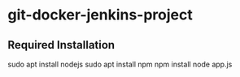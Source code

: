 # git-docker-jenkins-project
## Required Installation

sudo apt install nodejs
sudo apt install npm
npm install
node app.js

